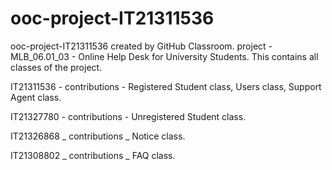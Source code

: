 # ooc-project-IT21311536
ooc-project-IT21311536 created by GitHub Classroom.
project - MLB_06.01_03 - Online Help Desk for University Students.
This contains all classes of the project.

IT21311536 - contributions - Registered Student class,
                             Users class,
                             Support Agent class.

IT21327780 - contributions - Unregistered Student class.

IT21326868 _ contributions _ Notice class.

IT21308802 _ contributions _ FAQ class.